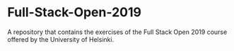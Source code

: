 # Full-Stack-Open-2019
A repository that contains the exercises of the Full Stack Open 2019 course offered by the University of Helsinki.
